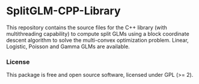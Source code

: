 # SplitGLM-CPP-Library
This repository contains the source files for the C++ library (with multithreading capability) to compute split GLMs using a block coordinate descent algorithm to solve the multi-convex optimization problem. Linear, Logistic, Poisson and Gamma GLMs are available.

### License
This package is free and open source software, licensed under GPL (>= 2).
